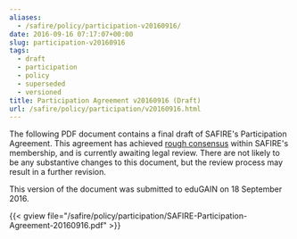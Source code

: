 ```yaml
---
aliases:
  - /safire/policy/participation-v20160916/
date: 2016-09-16 07:17:07+00:00
slug: participation-v20160916
tags:
  - draft
  - participation
  - policy
  - superseded
  - versioned
title: Participation Agreement v20160916 (Draft)
url: /safire/policy/participation/v20160916.html
---
```


The following PDF document contains a final draft of SAFIRE's Participation Agreement. This agreement has achieved [rough consensus](https://en.wikipedia.org/wiki/Rough_consensus) within SAFIRE's membership, and is currently awaiting legal review. There are not likely to be any substantive changes to this document, but the review process may result in a further revision.

This version of the document was submitted to eduGAIN on 18 September 2016.

{{< gview file="/safire/policy/participation/SAFIRE-Participation-Agreement-20160916.pdf" >}}
